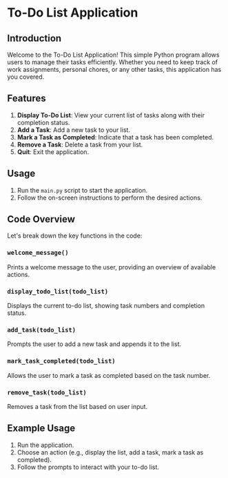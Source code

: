 # To-Do List Application 

## Introduction
Welcome to the To-Do List Application! This simple Python program allows users to manage their tasks efficiently. Whether you need to keep track of work assignments, personal chores, or any other tasks, this application has you covered.

## Features
1. **Display To-Do List**: View your current list of tasks along with their completion status.
2. **Add a Task**: Add a new task to your list.
3. **Mark a Task as Completed**: Indicate that a task has been completed.
4. **Remove a Task**: Delete a task from your list.
5. **Quit**: Exit the application.

## Usage
1. Run the `main.py` script to start the application.
2. Follow the on-screen instructions to perform the desired actions.

## Code Overview
Let's break down the key functions in the code:

### `welcome_message()`
Prints a welcome message to the user, providing an overview of available actions.

### `display_todo_list(todo_list)`
Displays the current to-do list, showing task numbers and completion status.

### `add_task(todo_list)`
Prompts the user to add a new task and appends it to the list.

### `mark_task_completed(todo_list)`
Allows the user to mark a task as completed based on the task number.

### `remove_task(todo_list)`
Removes a task from the list based on user input.

## Example Usage
1. Run the application.
2. Choose an action (e.g., display the list, add a task, mark a task as completed).
3. Follow the prompts to interact with your to-do list.
